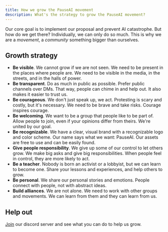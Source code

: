 ```yaml
---
title: How we grow the PauseAI movement
description: What's the strategy to grow the PauseAI movement?
---
```


Our core goal is to implement our proposal and prevent AI catastrophe.
But how do we get there?
Individually, we can only do so much.
This is why we are a _movement_, a _community_ something bigger than ourselves.

## Growth strategy

- **Be visible**. We cannot grow if we are not seen. We need to be present in the places where people are. We need to be visible in the media, in the streets, and in the halls of power.
- **Be transparent**. Do as much in public as possible. Prefer public channels over DMs. That way, people can chime in and help out. It also makes it easier to trust us.
- **Be courageous**. We don't just speak up, we act. Protesting is scary and costly, but it's necessary. We need to be brave and take risks. Courage inspires courage.
- **Be welcoming**. We want to be a group that people like to be part of. Allow people to join, even if your opinions differ from theirs. We're united by our goal.
- **Be recognizable**. We have a clear, visual brand with a recognizable logo and color scheme. Our name says what we want: PauseAI. Our assets are free to use and can be easily found.
- **Give people responsibility**. We give up some of our control to let others grow. We make big asks and give big responsibilities. When people feel in control, they are more likely to act.
- **Be a teacher**. Nobody is born an activist or a lobbyist, but we can learn to become one. Share your lessons and experiences, and help others to grow.
- **Be personal**. We share our personal stories and emotions. People connect with people, not with abstract ideas.
- **Build alliances**. We are not alone. We need to work with other groups and movements. We can learn from them and they can learn from us.

## Help out

[Join](/join) our discord server and see what you can do to help us grow.
